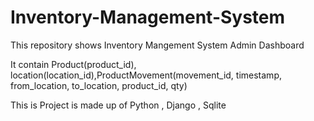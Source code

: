 
# Inventory-Management-System

This repository shows Inventory Mangement System Admin Dashboard 

It contain Product(product_id), location(location_id),ProductMovement(movement_id, timestamp, from_location, to_location, product_id, qty)

This is Project is made up of Python , Django , Sqlite
